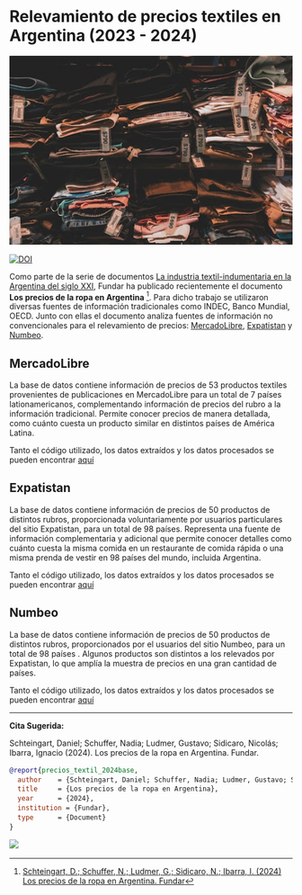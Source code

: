 # Relevamiento de precios textiles en Argentina (2023 - 2024)

![](assets/ptex.jpg)

[![DOI](https://zenodo.org/badge/833154715.svg)](https://zenodo.org/doi/10.5281/zenodo.12827870) <!-- arreglar Zenodo -->


Como parte de la serie de documentos [La industria textil-indumentaria en la Argentina del siglo XXI](https://fund.ar/serie/industria-textil-indumentaria-argentina/), Fundar ha publicado recientemente el documento **Los precios de la ropa en Argentina** [^1]. Para dicho trabajo se utilizaron diversas fuentes de información tradicionales como INDEC, Banco Mundial, OECD. Junto con ellas el documento analiza fuentes de información no convencionales para el relevamiento de precios: [MercadoLibre](https://mercadolibre.com/), [Expatistan](https://www.expatistan.com/cost-of-living) y [Numbeo](https://www.numbeo.com/cost-of-living/).  

## MercadoLibre

La base de datos contiene información de precios de 53 productos textiles provenientes de publicaciones en MercadoLibre para un total de 7 países lationamericanos, complementando información de precios del rubro a la información tradicional. Permite conocer precios de manera detallada, como cuánto cuesta un producto similar en distintos países de América Latina.

Tanto el código utilizado, los datos extraídos y los datos procesados se pueden encontrar [aquí](meli/README.md)

## Expatistan

La base de datos contiene información de precios de 50 productos de distintos rubros, proporcionada voluntariamente por usuarios particulares del sitio Expatistan, para un total de 98 países. Representa una fuente de información complementaria y adicional que permite conocer detalles como cuánto cuesta la misma comida en un restaurante de comida rápida o una misma prenda de vestir en 98 países del mundo, incluida Argentina. 

Tanto el código utilizado, los datos extraídos y los datos procesados se pueden encontrar [aquí](expatistan/README.md)

## Numbeo

La base de datos contiene información de precios de 50 productos de distintos rubros, proporcionados por el usuarios del sitio Numbeo, para un total de 98 países . Algunos productos son distintos a los relevados por Expatistan, lo que amplía la muestra de precios en una gran cantidad de países. 

Tanto el código utilizado, los datos extraídos y los datos procesados se pueden encontrar [aquí](numbeo/README.md)


[^1]: [Schteingart, D.; Schuffer, N.; Ludmer, G.; Sidicaro, N.; Ibarra, I. (2024) Los precios de la ropa en Argentina. Fundar](https://fund.ar/publicacion/los-precios-de-la-ropa-en-la-argentina/)



---
**Cita Sugerida:** 

Schteingart, Daniel; Schuffer, Nadia; Ludmer, Gustavo; Sidicaro, Nicolás; Ibarra, Ignacio (2024). Los precios de la ropa en Argentina. Fundar.

```bibtex
@report{precios_textil_2024base,
  author    = {Schteingart, Daniel; Schuffer, Nadia; Ludmer, Gustavo; Sidicaro, Nicolás; Ibarra, Ignacio},
  title     = {Los precios de la ropa en Argentina},
  year      = {2024},
  institution = {Fundar},
  type      = {Document}
}
```


<a href="https://fund.ar">
  <picture>
    <source media="(prefers-color-scheme: dark)" srcset="https://github.com/datos-Fundar/fundartools/assets/86327859/6ef27bf9-141f-4537-9d78-e16b80196959">
    <source media="(prefers-color-scheme: light)" srcset="https://github.com/datos-Fundar/fundartools/assets/86327859/aa8e7c72-4fad-403a-a8b9-739724b4c533">
    <img src="fund.ar"></img>
  </picture>
</a>


